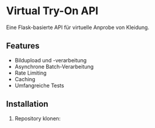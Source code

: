 # Virtual Try-On API

Eine Flask-basierte API für virtuelle Anprobe von Kleidung.

## Features
- Bildupload und -verarbeitung
- Asynchrone Batch-Verarbeitung
- Rate Limiting
- Caching
- Umfangreiche Tests

## Installation

1. Repository klonen: